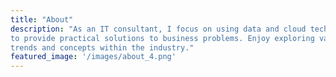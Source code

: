 ```yaml
---
title: "About"
description: "As an IT consultant, I focus on using data and cloud technology 
to provide practical solutions to business problems. Enjoy exploring various 
trends and concepts within the industry."
featured_image: '/images/about_4.png'
---
```


<!-- {{<figure src="/images/About.PNG" alt="portrait" title="">}} 

